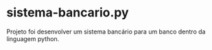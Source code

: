 # sistema-bancario.py
Projeto foi desenvolver um sistema bancário para um banco dentro da linguagem python.


